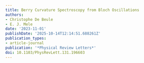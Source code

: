 ```yaml
---
title: Berry Curvature Spectroscopy from Bloch Oscillations
authors:
- Christophe De Beule
- E. J. Mele
date: '2023-11-01'
publishDate: '2025-10-14T12:14:51.688261Z'
publication_types:
- article-journal
publication: '*Physical Review Letters*'
doi: 10.1103/PhysRevLett.131.196603
---
```

